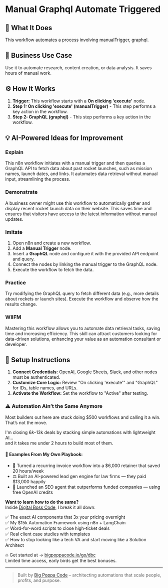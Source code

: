 # Manual Graphql Automate Triggered

## 🚀 What It Does
This workflow automates a process involving manualTrigger, graphql.

## 💼 Business Use Case
Use it to automate research, content creation, or data analysis. It saves hours of manual work.

## ⚙️ How It Works
1.  **Trigger:** This workflow starts with a **On clicking 'execute'** node.
2. **Step 1: On clicking 'execute' (manualTrigger)** - This step performs a key action in the workflow.
3. **Step 2: GraphQL (graphql)** - This step performs a key action in the workflow.

## 💡 AI-Powered Ideas for Improvement
### Explain
This n8n workflow initiates with a manual trigger and then queries a GraphQL API to fetch data about past rocket launches, such as mission names, launch dates, and links. It automates data retrieval without manual input, streamlining the process.

### Demonstrate
A business owner might use this workflow to automatically gather and display recent rocket launch data on their website. This saves time and ensures that visitors have access to the latest information without manual updates.

### Imitate
1. Open n8n and create a new workflow.
2. Add a **Manual Trigger** node.
3. Insert a **GraphQL** node and configure it with the provided API endpoint and query.
4. Connect the nodes by linking the manual trigger to the GraphQL node.
5. Execute the workflow to fetch the data.

### Practice
Try modifying the GraphQL query to fetch different data (e.g., more details about rockets or launch sites). Execute the workflow and observe how the results change.

### WIIFM
Mastering this workflow allows you to automate data retrieval tasks, saving time and increasing efficiency. This skill can attract customers looking for data-driven solutions, enhancing your value as an automation consultant or developer.

## 🔧 Setup Instructions
1. **Connect Credentials:** OpenAI, Google Sheets, Slack, and other nodes must be authenticated.
2. **Customize Core Logic:** Review "On clicking 'execute'" and "GraphQL" for IDs, table names, and URLs.
3. **Activate the Workflow:** Set the workflow to "Active" after testing.

### ⚠️ Automation Ain’t the Same Anymore

Most builders out here are stuck doing $500 workflows and calling it a win.  
That’s not the move.  

I'm closing $6k–$13k deals by stacking simple automations with lightweight AI...  
and it takes me under 2 hours to build most of them.

#### 🧠 Examples From My Own Playbook:
- 🔁 Turned a recurring invoice workflow into a $6,000 retainer that saved 20 hours/week  
- ⚖️ Built an AI-powered lead gen engine for law firms — they paid $13,000 happily  
- 🚀 Launched an SEO agent that outperforms funded companies — using free OpenAI credits  

**Want to learn how to do the same?**  
Inside [Digital Boss Code](https://bigpoppacode.io/go/dbc), I break it all down:

✅ The exact AI components that 3x your pricing overnight  
✅ My $15k Automation Framework using n8n + LangChain  
✅ Word-for-word scripts to close high-ticket deals  
✅ Real client case studies with templates  
✅ How to stop looking like a tech VA and start moving like a Solution Architect  

🔥 Get started at → [bigpoppacode.io/go/dbc](https://bigpoppacode.io/go/dbc)  
Limited time access, early birds get the best bonuses.

---
> Built by [Big Poppa Code](https://bigpoppacode.io) – architecting automations that scale people, profits, and purpose.
